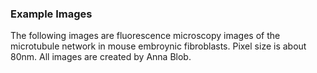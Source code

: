 ### Example Images
The following images are fluorescence microscopy images of the microtubule network in mouse embroynic fibroblasts.
Pixel size is about 80nm.
All images are created by Anna Blob.
